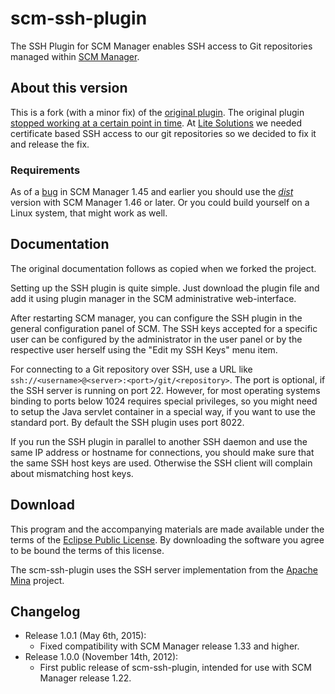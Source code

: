 # scm-ssh-plugin

The SSH Plugin for SCM Manager enables SSH access to Git repositories managed 
within [SCM Manager](http://www.scm-manager.org/).

## About this version

This is a fork (with a minor fix) of the [original plugin](http://oss.aquenos.com/scm/scm-ssh-plugin/).
The original plugin [stopped working at a certain point in time](https://github.com/litesolutions/scm-ssh-plugin/wiki).
At [Lite Solutions](http://www.litesolutions.es) we needed certificate based SSH
access to our git repositories so we decided to fix it and release the fix.

### Requirements

As of a [bug](https://bitbucket.org/sdorra/scm-manager/issue/720/plug-in-installation-fails-only-in-linux) in SCM Manager 1.45 and earlier you should use the _[dist](https://github.com/litesolutions/scm-ssh-plugin/tree/master/dist)_ version 
with SCM Manager 1.46 or later. Or you could build yourself on a Linux system,
that might work as well.

## Documentation

The original documentation follows as copied when we forked the project.

Setting up the SSH plugin is quite simple. Just download the plugin file and 
add it using plugin manager in the SCM administrative web-interface.

After restarting SCM manager, you can configure the SSH plugin in the general 
configuration panel of SCM. The SSH keys accepted for a specific user can be 
configured by the administrator in the user panel or by the respective user 
herself using the "Edit my SSH Keys" menu item.

For connecting to a Git repository over SSH, use a URL like `ssh://<username>@<server>:<port>/git/<repository>`. 
The port is optional, if the SSH server is running on port 22. However, for 
most operating systems binding to ports below 1024 requires special privileges, 
so you might need to setup the Java servlet container in a special way, if you 
want to use the standard port. By default the SSH plugin uses port 8022.

If you run the SSH plugin in parallel to another SSH daemon and use the same IP 
address or hostname for connections, you should make sure that the same SSH 
host keys are used. Otherwise the SSH client will complain about mismatching 
host keys.

## Download

This program and the accompanying materials are made available under the terms 
of the [Eclipse Public License](http://www.eclipse.org/legal/epl-v10.html). By 
downloading the software you agree to be bound the terms of this license.

The scm-ssh-plugin uses the SSH server implementation from the [Apache Mina](http://mina.apache.org/) 
project.

## Changelog

- Release 1.0.1 (May 6th, 2015):
	- Fixed compatibility with SCM Manager release 1.33 and higher.
- Release 1.0.0 (November 14th, 2012):
	- First public release of scm-ssh-plugin, intended for use with SCM Manager 
release 1.22.
